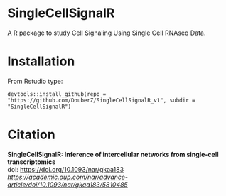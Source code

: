 # SingleCellSignalR

A R package to study Cell Signaling Using Single Cell RNAseq Data.
 
# Installation

From Rstudio type:
```
devtools::install_github(repo = "https://github.com/DouberZ/SingleCellSignalR_v1", subdir = "SingleCellSignalR")    
```

# Citation

**SingleCellSignalR: Inference of intercellular networks from single-cell transcriptomics**    
doi: https://doi.org/10.1093/nar/gkaa183    
*https://academic.oup.com/nar/advance-article/doi/10.1093/nar/gkaa183/5810485*

